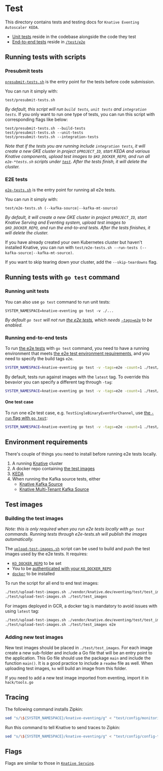 # Test

This directory contains tests and testing docs for `Knative Eventing Autoscaler KEDA`.

- [Unit tests](#running-unit-tests) reside in the codebase alongside the code
  they test
- [End-to-end tests](#running-end-to-end-tests) reside in [`/test/e2e`](e2e)

## Running tests with scripts

### Presubmit tests

[`presubmit-tests.sh`](./presubmit-tests.sh) is the entry point for the tests
before code submission.

You can run it simply with:

```shell
test/presubmit-tests.sh
```

_By default, this script will run `build tests`, `unit tests` and
`integration tests`._ If you only want to run one type of tests, you can run
this script with corresponding flags like below:

```shell
test/presubmit-tests.sh --build-tests
test/presubmit-tests.sh --unit-tests
test/presubmit-tests.sh --integration-tests
```

_Note that if the tests you are running include `integration tests`, it will
create a new GKE cluster in project `$PROJECT_ID`, start KEDA and various
Knative components, upload test images to `$KO_DOCKER_REPO`, and run all
`e2e-*tests.sh` scripts under [`test`](.). After the tests finish, it will
delete the cluster._

### E2E tests

[`e2e-tests.sh`](e2e-tests.sh) is the entry point for running all e2e tests.

You can run it simply with:

```shell
test/e2e-tests.sh (--kafka-source|--kafka-mt-source)
```

_By default, it will create a new GKE cluster in project `$PROJECT_ID`, start
Knative Serving and Eventing system, upload test images to `$KO_DOCKER_REPO`,
and run the end-to-end tests. After the tests finishes, it will delete the
cluster._

If you have already created your own Kubernetes cluster but haven't installed
Knative, you can run with `test/e2e-tests.sh --run-tests (--kafka-source|--kafka-mt-source)`.

If you want to skip tearing down your cluster, add the `--skip-teardowns` flag.

## Running tests with `go test` command

### Running unit tests

You can also use `go test` command to run unit tests:

```shell
SYSTEM_NAMESPACE=knative-eventing go test -v ./...
```

_By default `go test` will not run [the e2e tests](#running-end-to-end-tests),
which needs [`-tags=e2e`](#running-end-to-end-tests) to be enabled._

### Running end-to-end tests

To run [the e2e tests](e2e) with `go test` command, you need to have a running
environment that meets
[the e2e test environment requirements](#environment-requirements), and you need
to specify the build tags `e2e`.

```bash
SYSTEM_NAMESPACE=knative-eventing go test -v -tags=e2e -count=1 ./test/e2e
```

By default, tests run against images with the `latest` tag. To override this
bevavior you can specify a different tag through `-tag`:

```bash
SYSTEM_NAMESPACE=knative-eventing go test -v -tags=e2e -count=1 ./test/e2e -tag e2e
```

#### One test case

To run one e2e test case, e.g. `TestSingleBinaryEventForChannel`, use
[the `-run` flag with `go test`](https://golang.org/cmd/go/#hdr-Testing_flags):

```bash
SYSTEM_NAMESPACE=knative-eventing go test -v -tags=e2e -count=1 ./test/e2e -run ^TestSingleBinaryEventForChannel$
```

## Environment requirements

There's couple of things you need to install before running e2e tests locally.

1. A running [Knative](https://www.knative.dev/docs/install/) cluster
1. A docker repo containing [the test images](#test-images)
1. [KEDA](https://keda.sh)
1. When running the Kafka source tests, either
    - [Knative Kafka Source](https://github.com/knative-sandbox/eventing-kafka/tree/main/config/source/single)
    - [Knative Multi-Tenant Kafka Source](https://github.com/knative-sandbox/eventing-kafka/tree/main/config/source/multi)



## Test images

### Building the test images

_Note: this is only required when you run e2e tests locally with `go test`
commands. Running tests through e2e-tests.sh will publish the images
automatically._

The [`upload-test-images.sh`](upload-test-images.sh) script can be used to build
and push the test images used by the e2e tests. It requires:

- [`KO_DOCKER_REPO`](https://github.com/knative/serving/blob/master/DEVELOPMENT.md#environment-setup)
  to be set
- You to be
  [authenticated with your `KO_DOCKER_REPO`](https://github.com/knative/serving/blob/master/DEVELOPMENT.md#environment-setup)
- [`docker`](https://docs.docker.com/install/) to be installed

To run the script for all end to end test images:

```bash
./test/upload-test-images.sh ./vendor/knative.dev/eventing/test/test_images
./test/upload-test-images.sh ./test/test_images
```

For images deployed in GCR, a docker tag is mandatory to avoid issues with using
`latest` tag:

```bash
./test/upload-test-images.sh ./vendor/knative.dev/eventing/test/test_images e2e
./test/upload-test-images.sh ./test/test_images e2e
```

### Adding new test images

New test images should be placed in `./test/test_images`. For each image create
a new sub-folder and include a Go file that will be an entry point to the
application. This Go file should use the package `main` and include the function
`main()`. It is a good practice to include a `readme` file as well. When
uploading test images, `ko` will build an image from this folder.

If you need to add a new test image imported from eventing, import it in
`hack/tools.go`

## Tracing

The following command installs Zipkin:

```bash
sed "s/\${SYSTEM_NAMESPACE}/knative-eventing/g" < "test/config/monitoring.yaml" | kubectl apply -f -

```

Run this command to tell Knative to send traces to Zipkin:

```bash
sed "s/\${SYSTEM_NAMESPACE}/knative-eventing/g" < "test/config/config-tracing.yaml" | kubectl apply -f -
```

## Flags

Flags are similar to those in
[`Knative Serving`](https://github.com/knative/serving/blob/master/test/README.md#flags-1).
